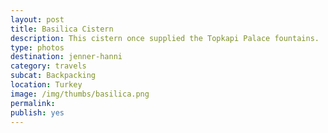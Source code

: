 ```yaml
---
layout: post
title: Basilica Cistern
description: This cistern once supplied the Topkapi Palace fountains. 
type: photos
destination: jenner-hanni
category: travels
subcat: Backpacking
location: Turkey
image: /img/thumbs/basilica.png
permalink: 
publish: yes
---
```


<p><a href="https://jenner.smugmug.com/Europe/2009-Basilica-Cistern-Istanbul/i-Mz8LD77/0/M/DSCF2259-M.jpg">
<img src="https://jenner.smugmug.com/Europe/2009-Basilica-Cistern-Istanbul/i-Mz8LD77/0/M/DSCF2259-M.jpg" alt=""></a></p>

<p><a href="https://jenner.smugmug.com/Europe/2009-Basilica-Cistern-Istanbul/i-7shgW9S/0/M/DSCF2258-M.jpg">
<img src="https://jenner.smugmug.com/Europe/2009-Basilica-Cistern-Istanbul/i-7shgW9S/0/M/DSCF2258-M.jpg" alt=""></a></p>

<p><a href="https://jenner.smugmug.com/Europe/2009-Basilica-Cistern-Istanbul/i-mP2pvhq/0/M/DSCF2297-M.jpg">
<img src="https://jenner.smugmug.com/Europe/2009-Basilica-Cistern-Istanbul/i-mP2pvhq/0/M/DSCF2297-M.jpg" alt=""></a></p>

<p><a href="https://jenner.smugmug.com/Europe/2009-Basilica-Cistern-Istanbul/i-JBBzPmm/0/M/DSCF2299-M.jpg">
<img src="https://jenner.smugmug.com/Europe/2009-Basilica-Cistern-Istanbul/i-JBBzPmm/0/M/DSCF2299-M.jpg" alt=""></a></p>

<p><a href="https://jenner.smugmug.com/Europe/2009-Basilica-Cistern-Istanbul/i-Jp8vRqq/0/M/DSCF2300-M.jpg">
<img src="https://jenner.smugmug.com/Europe/2009-Basilica-Cistern-Istanbul/i-Jp8vRqq/0/M/DSCF2300-M.jpg" alt=""></a></p>

<p><a href="https://jenner.smugmug.com/Europe/2009-Basilica-Cistern-Istanbul/i-xzj5f6g/0/M/DSCF2307-M.jpg">
<img src="https://jenner.smugmug.com/Europe/2009-Basilica-Cistern-Istanbul/i-xzj5f6g/0/M/DSCF2307-M.jpg" alt=""></a></p>

<p><a href="https://jenner.smugmug.com/Europe/2009-Basilica-Cistern-Istanbul/i-8rJ3bJn/0/M/DSCF2313-M.jpg">
<img src="https://jenner.smugmug.com/Europe/2009-Basilica-Cistern-Istanbul/i-8rJ3bJn/0/M/DSCF2313-M.jpg" alt=""></a></p>

<p><a href="https://jenner.smugmug.com/Europe/2009-Basilica-Cistern-Istanbul/i-268XwvM/0/M/DSCF2317-M.jpg">
<img src="https://jenner.smugmug.com/Europe/2009-Basilica-Cistern-Istanbul/i-268XwvM/0/M/DSCF2317-M.jpg" alt=""></a></p>


